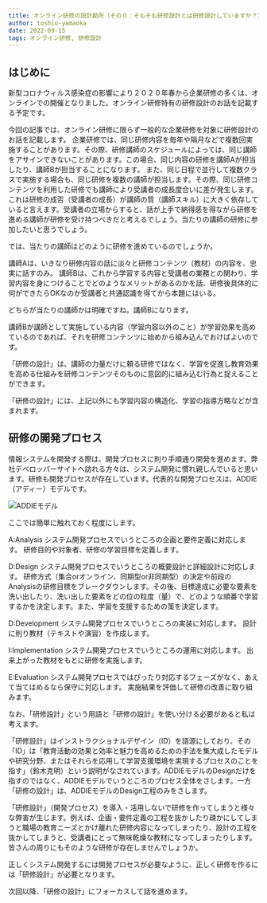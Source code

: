 ```yaml
---
title: オンライン研修の設計勘所（その０：そもそも研修設計とは研修設計していますか？）
author: toshio-yamaoka
date: 2022-09-15
tags: オンライン研修, 研修設計
---
```


## はじめに

新型コロナウィルス感染症の影響により２０２０年春から企業研修の多くは、オンラインでの開催となりました。オンライン研修特有の研修設計のお話を記載する予定です。

今回の記事では、オンライン研修に限らず一般的な企業研修を対象に研修設計のお話を記載します。
企業研修では、同じ研修内容を毎年や隔月などで複数回実施することがあります。その際、研修講師のスケジュールによっては、同じ講師をアサインできないことがあります。この場合、同じ内容の研修を講師Aが担当したり、講師Bが担当することになります。
また、同じ日程で並行して複数クラスで実施する場合も、同じ研修を複数の講師が担当します。その際、同じ研修コンテンツを利用した研修でも講師により受講者の成長度合いに差が発生します。
これは研修の成否（受講者の成長）が講師の質（講師スキル）に大きく依存していると言えます。受講者の立場からすると、話が上手で納得感を得ながら研修を進める講師が研修を受け持つべきだと考えるでしょう。当たりの講師の研修に参加したいと思うでしょう。

では、当たりの講師はどのように研修を進めているのでしょうか。

講師Aは、いきなり研修内容の話に淡々と研修コンテンツ（教材）の内容を、忠実に話すのみ。
講師Bは、これから学習する内容と受講者の業務との関わり、学習内容を身につけることでどのようなメリットがあるのかを話、研修後具体的に何ができたらOKなのか受講者と共通認識を得てから本題にはいる。

どちらが当たりの講師かは明確ですね。講師Bになります。

講師Bが講師として実施している内容（学習内容以外のこと）が学習効果を高めているのであれば、それを研修コンテンツに始めから組み込んでおけばよいのです。

「研修の設計」は、講師の力量だけに頼る研修ではなく、学習を促進し教育効果を高める仕組みを研修コンテンツそのものに意図的に組み込む行為と捉えることができます。

「研修の設計」には、上記以外にも学習内容の構造化、学習の指導方略などが含まれます。

## 研修の開発プロセス

情報システムを開発する際は、開発プロセスに則り手順通り開発を進めます。弊社デベロッパーサイトへ訪れる方々は、システム開発に慣れ親しんでいると思います。研修も開発プロセスが存在しています。代表的な開発プロセスは、ADDIE（アディー）モデルです。

![ADDIEモデル](https://gyazo.com/333f1e13cb1a1ef06f5743ee785fd993)

ここでは簡単に触れておく程度にします。

A:Analysis
システム開発プロセスでいうところの企画と要件定義に対応します。
研修目的や対象者、研修の学習目標を定義します。

D:Design
システム開発プロセスでいうところの概要設計と詳細設計に対応します。
研修方式（集合orオンライン、同期型or非同期型）の決定や前段のAnalysisの研修目標をブレークダウンします。その後、目標達成に必要な要素を洗い出したり、洗い出した要素をどの位の粒度（量）で、どのような順番で学習するかを決定します。また、学習を支援するための策を決定します。

D:Development
システム開発プロセスでいうところの実装に対応します。
設計に則り教材（テキストや演習）を作成します。

I:Implementation
システム開発プロセスでいうところの運用に対応します。
出来上がった教材をもとに研修を実施します。

E:Evaluation
システム開発プロセスではぴったり対応するフェーズがなく、あえて当てはめるなら保守に対応します。
実施結果を評価して研修の改善に取り組みます。


なお、「研修設計」という用語と「研修の設計」を使い分ける必要があると私は考えます。

「研修設計」はインストラクショナルデザイン（ID）を語源にしており、その「ID」は「教育活動の効果と効率と魅力を高めるための手法を集大成したモデルや研究分野、またはそれらを応用して学習支援環境を実現するプロセスのことを指す」（鈴木克明）という説明がなされています。ADDIEモデルのDesignだけを指すのではなく、ADDIEモデルでいうところのプロセス全体をさします。一方「研修の設計」は、ADDIEモデルのDesign工程のみをさします。

「研修設計」（開発プロセス）を導入・活用しないで研修を作ってしまうと様々な弊害が生じます。例えば、企画・要件定義の工程を抜かしたり疎かにしてしまうと職場の教育ニーズとかけ離れた研修内容になってしまったり、設計の工程を抜かしてしまうと、受講者にとって無味乾燥な教材になってしまったりします。皆さんの周りにもそのような研修が存在しませんでしょうか。

正しくシステム開発するには開発プロセスが必要なように、正しく研修を作るには「研修設計」が必要となります。

次回以降、「研修の設計」にフォーカスして話を進めます。
